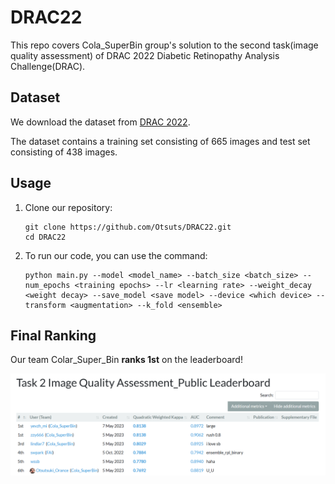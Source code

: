 # DRAC22
This repo covers Cola_SuperBin group's solution to the second task(image quality assessment) of DRAC 2022 Diabetic Retinopathy Analysis Challenge(DRAC).

## Dataset

We download the dataset from [DRAC 2022](https://drac22.grand-challenge.org/Description/).

The dataset contains a training set consisting of 665 images and test set consisting of 438 images.

## Usage

1. Clone our repository:

   ```shell
   git clone https://github.com/Otsuts/DRAC22.git
   cd DRAC22
   ```

2. To run our code, you can use the command:

   ```shell
   python main.py --model <model_name> --batch_size <batch_size> --num_epochs <training epochs> --lr <learning rate> --weight_decay <weight decay> --save_model <save model> --device <which device> --transform <augmentation> --k_fold <ensemble>
   ```

## Final Ranking

Our team Colar_Super_Bin **ranks 1st** on the leaderboard!

![rank](fig/rank.png)



